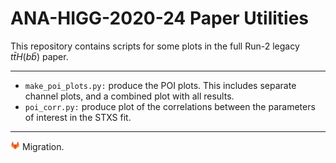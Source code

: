 # ANA-HIGG-2020-24 Paper Utilities

This repository contains scripts for some plots in the full Run-2 legacy $t\bar{t}H(b\bar{b})$ paper.

--------

- `make_poi_plots.py:` produce the POI plots. This includes separate channel plots, and a combined plot with all results.
- `poi_corr.py:`  produce plot of the correlations between the parameters of interest in the STXS fit.

--------
<img src="144_Gitlab_logo_logos-512.webp" width="3%" alt="Half-size Image"> Migration.
